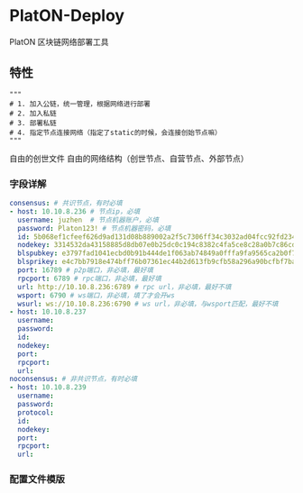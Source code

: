 # PlatON-Deploy
PlatON 区块链网络部署工具

## 特性
    """
    # 1. 加入公链，统一管理，根据网络进行部署
    # 2. 加入私链
    # 3. 部署私链
    # 4. 指定节点连接网络（指定了static的时候，会连接创始节点嘛）
    """

自由的创世文件
自由的网络结构（创世节点、自营节点、外部节点）





### 字段详解

```yml
consensus: # 共识节点，有时必填
- host: 10.10.8.236 # 节点ip，必填
  username: juzhen  # 节点机器账户，必填
  password: Platon123! # 节点机器密码，必填
  id: 5b068ef1cfeef626d9ad131d08b889002a2f5c7306ff34c3032ad04fcc92fd234d0c7272014068eb998dae2abfe9f10271ed6731963b1cf22ec944abd8fb0f9e # 节点公钥，非必填，最好不填
  nodekey: 3314532da43158885d8db07e0b25dc0c194c8382c4fa5ce8c28a0b7c86cdec16 # 节点私钥，非必填，最好不填，需要与公钥对应
  blspubkey: e3797fad1041ecbd0b91b444de1f063ab74849a0fffa9fa9565ca2b0f78a1420a036d529be9f81576bcb836653436ac0e6eb91143b2e04cb1b0dc93da3ddf893 # bls公钥，必填
  blsprikey: e4c7bb7918e474bff76b07361ec44b2d613fb9cfb58a296a90bcfbf7bace491f # bls私钥，必填
  port: 16789 # p2p端口，非必填，最好填
  rpcport: 6789 # rpc端口，非必填，最好填
  url: http://10.10.8.236:6789 # rpc url，非必填，最好不填
  wsport: 6790 # ws端口，非必填，填了才会开ws
  wsurl: ws://10.10.8.236:6790 # ws url，非必填，与wsport匹配，最好不填
- host: 10.10.8.237
  username: 
  password: 
  id: 
  nodekey: 
  port: 
  rpcport: 
  url: 
noconsensus: # 非共识节点，有时必填
- host: 10.10.8.239
  username: 
  password: 
  protocol: 
  id: 
  nodekey: 
  port: 
  rpcport: 
  url: 
  ```


### 配置文件模版

```yml




  ```
